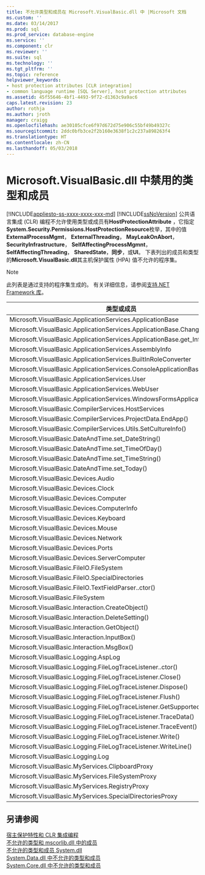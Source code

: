 ```yaml
---
title: 不允许类型和成员在 Microsoft.VisualBasic.dll 中 |Microsoft 文档
ms.custom: ''
ms.date: 03/14/2017
ms.prod: sql
ms.prod_service: database-engine
ms.service: ''
ms.component: clr
ms.reviewer: ''
ms.suite: sql
ms.technology: ''
ms.tgt_pltfrm: ''
ms.topic: reference
helpviewer_keywords:
- host protection attributes [CLR integration]
- common language runtime [SQL Server], host protection attributes
ms.assetid: 45f55646-4bf1-4493-9f72-d1363c9a9ac6
caps.latest.revision: 23
author: rothja
ms.author: jroth
manager: craigg
ms.openlocfilehash: ae30105cfce6f97d672d75e906c55bf49b49327c
ms.sourcegitcommit: 2ddc0bfb3ce2f2b160e3638f1c2c237a898263f4
ms.translationtype: HT
ms.contentlocale: zh-CN
ms.lasthandoff: 05/03/2018
---
```

# <a name="disallowed-types-and-members-in-microsoftvisualbasicdll"></a>Microsoft.VisualBasic.dll 中禁用的类型和成员
[!INCLUDE[appliesto-ss-xxxx-xxxx-xxx-md](../../includes/appliesto-ss-xxxx-xxxx-xxx-md.md)]
  [!INCLUDE[ssNoVersion](../../includes/ssnoversion-md.md)] 公共语言集成 (CLR) 编程不允许使用类型或成员有**HostProtectionAttribute** ，它指定**System.Security.Permissions.HostProtectionResource**枚举，其中的值**ExternalProcessMgmt**， **ExternalThreading**， **MayLeakOnAbort**， **SecurityInfrastructure**， **SelfAffectingProcessMgmnt**， **SelfAffectingThreading**， **SharedState**，**同步**，或**UI**。 下表列出的成员和类型的**Microsoft.VisualBasic.dll**其主机保护属性 (HPA) 值不允许的程序集。  
  
> [!NOTE]  
>  此列表是通过支持的程序集生成的。 有关详细信息，请参阅[支持.NET Framework 库](../../relational-databases/clr-integration/database-objects/supported-net-framework-libraries.md)。  
  
|**类型或成员**|**HPA 值**|  
|------------------------|------------------------|  
|Microsoft.VisualBasic.ApplicationServices.ApplicationBase|ExternalProcessMgmt|  
|Microsoft.VisualBasic.ApplicationServices.ApplicationBase.ChangeCulture()|ExternalProcessMgmt|  
|Microsoft.VisualBasic.ApplicationServices.ApplicationBase.get_Info()|ExternalProcessMgmt|  
|Microsoft.VisualBasic.ApplicationServices.AssemblyInfo|ExternalProcessMgmt|  
|Microsoft.VisualBasic.ApplicationServices.BuiltInRoleConverter|SharedState|  
|Microsoft.VisualBasic.ApplicationServices.ConsoleApplicationBase|ExternalProcessMgmt|  
|Microsoft.VisualBasic.ApplicationServices.User|ExternalProcessMgmt|  
|Microsoft.VisualBasic.ApplicationServices.WebUser|ExternalProcessMgmt|  
|Microsoft.VisualBasic.ApplicationServices.WindowsFormsApplicationBase|ExternalProcessMgmt|  
|Microsoft.VisualBasic.CompilerServices.HostServices|SharedState|  
|Microsoft.VisualBasic.CompilerServices.ProjectData.EndApp()|SelfAffectingProcessMgmt|  
|Microsoft.VisualBasic.CompilerServices.Utils.SetCultureInfo()|SelfAffectingThreading|  
|Microsoft.VisualBasic.DateAndTime.set_DateString()|ExternalProcessMgmt|  
|Microsoft.VisualBasic.DateAndTime.set_TimeOfDay()|ExternalProcessMgmt|  
|Microsoft.VisualBasic.DateAndTime.set_TimeString()|ExternalProcessMgmt|  
|Microsoft.VisualBasic.DateAndTime.set_Today()|ExternalProcessMgmt|  
|Microsoft.VisualBasic.Devices.Audio|ExternalProcessMgmt|  
|Microsoft.VisualBasic.Devices.Clock|ExternalProcessMgmt|  
|Microsoft.VisualBasic.Devices.Computer|ExternalProcessMgmt|  
|Microsoft.VisualBasic.Devices.ComputerInfo|ExternalProcessMgmt|  
|Microsoft.VisualBasic.Devices.Keyboard|ExternalProcessMgmt|  
|Microsoft.VisualBasic.Devices.Mouse|ExternalProcessMgmt|  
|Microsoft.VisualBasic.Devices.Network|ExternalProcessMgmt|  
|Microsoft.VisualBasic.Devices.Ports|ExternalProcessMgmt|  
|Microsoft.VisualBasic.Devices.ServerComputer|ExternalProcessMgmt|  
|Microsoft.VisualBasic.FileIO.FileSystem|ExternalProcessMgmt|  
|Microsoft.VisualBasic.FileIO.SpecialDirectories|ExternalProcessMgmt|  
|Microsoft.VisualBasic.FileIO.TextFieldParser..ctor()|ExternalProcessMgmt|  
|Microsoft.VisualBasic.FileSystem|ExternalProcessMgmt|  
|Microsoft.VisualBasic.Interaction.CreateObject()|ExternalProcessMgmt|  
|Microsoft.VisualBasic.Interaction.DeleteSetting()|ExternalProcessMgmt|  
|Microsoft.VisualBasic.Interaction.GetObject()|ExternalProcessMgmt|  
|Microsoft.VisualBasic.Interaction.InputBox()|UI|  
|Microsoft.VisualBasic.Interaction.MsgBox()|UI|  
|Microsoft.VisualBasic.Logging.AspLog|ExternalProcessMgmt|  
|Microsoft.VisualBasic.Logging.FileLogTraceListener..ctor()|ExternalProcessMgmt|  
|Microsoft.VisualBasic.Logging.FileLogTraceListener.Close()|Synchronization|  
|Microsoft.VisualBasic.Logging.FileLogTraceListener.Dispose()|Synchronization|  
|Microsoft.VisualBasic.Logging.FileLogTraceListener.Flush()|Synchronization|  
|Microsoft.VisualBasic.Logging.FileLogTraceListener.GetSupportedAttributes()|Synchronization|  
|Microsoft.VisualBasic.Logging.FileLogTraceListener.TraceData()|Synchronization|  
|Microsoft.VisualBasic.Logging.FileLogTraceListener.TraceEvent()|Synchronization|  
|Microsoft.VisualBasic.Logging.FileLogTraceListener.Write()|Synchronization|  
|Microsoft.VisualBasic.Logging.FileLogTraceListener.WriteLine()|Synchronization|  
|Microsoft.VisualBasic.Logging.Log|ExternalProcessMgmt|  
|Microsoft.VisualBasic.MyServices.ClipboardProxy|ExternalProcessMgmt|  
|Microsoft.VisualBasic.MyServices.FileSystemProxy|ExternalProcessMgmt|  
|Microsoft.VisualBasic.MyServices.RegistryProxy|ExternalProcessMgmt|  
|Microsoft.VisualBasic.MyServices.SpecialDirectoriesProxy|ExternalProcessMgmt|  
  
## <a name="see-also"></a>另请参阅  
 [宿主保护特性和 CLR 集成编程](../../relational-databases/clr-integration-security-host-protection-attributes/host-protection-attributes-and-clr-integration-programming.md)   
 [不允许的类型和 mscorlib.dll 中的成员](../../relational-databases/clr-integration-security-host-protection-attributes/disallowed-types-and-members-in-mscorlib-dll.md)   
 [不允许的类型和成员 System.dll](../../relational-databases/clr-integration-security-host-protection-attributes/disallowed-types-and-members-in-system-dll.md)   
 [System.Data.dll 中不允许的类型和成员](../../relational-databases/clr-integration-security-host-protection-attributes/disallowed-types-and-members-in-system-data-dll.md)   
 [System.Core.dll 中不允许的类型和成员](../../relational-databases/clr-integration-security-host-protection-attributes/disallowed-types-and-members-in-system-core-dll.md)  
  
  
